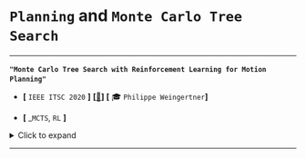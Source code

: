 # `Planning` and `Monte Carlo Tree Search`

---

**`"Monte Carlo Tree Search with Reinforcement Learning for Motion Planning"`**

- **[** `IEEE ITSC 2020` **]**
**[[:memo:](https://ieeexplore.ieee.org/abstract/document/9294697)]**
**[** :mortar_board: `Philippe Weingertner`**]**

- **[** _`MCTS`, `RL` **]**

<details>
  <summary>Click to expand</summary>
![](../media/1-mcts-nnet-1.gif) 

Authors: Vermaelen, J., Dinh, H. T., & Holvoet, T.

- Motivations:
  - A review.
  - `1-` Beside the **main objective** of traditional `(PO)MDP`, i.e. maximizing the `expected return`, try to **enforce [probabilistic] `safety guarantees`**.
  - `2-` Give **illustrative examples** for each concept.
    - Here the authors consider the deployment of a **drone** for inspection tasks on industrial sites.

- Note:
  - As I understand, an **explicit model** of the **environment** is required.
  - Hence **no model-free `RL`** seems directly applicable.

- **Robust** `(PO)MDP`.
  - Ideas:
    - The **`transition` model** is not perfect and **may not be known exactly**.
    - The **derived `policy`** and the `expected return` can be **very _sensitive_** to **small changes** in the `transition` probabilities.
    - > "An **uncertainty set `τ a,s`** can be used to denote the **uncertain `transitions`**, rather than using known, fixed probabilities. Furthermore, probabilistic information regarding the **unknown parameters** can be considered, for example, using **`confidence regions`**. The resulting policy has to attain the **highest _worst-case_ performance over that `confidence region`**."
  - Example:
    - The **`transition` model** of the `MDP` says that the drone’s **`Lift` action** has a **known and fixed** probability of `0.8` to succeed and `0.2` to fail.
    - These **probabilities** were estimated from **data gathered over previous flights**.
    - These parameters become **representative** after sufficient flights, but some level of **uncertainty remains**.
    - A `Robust (PO)MDP` takes the **confidence in the transition model**, here the gathered flight data, into account.
  - It **does not achieve explicit safety guarantees**.

- **Constrained**: `C-(PO)MDP`
  - Idea:
    - **Constraints** on **secondary objectives**.
    - > "Apart from the traditional `cumulative reward` that is to be **maximized**, **`n` other `objectives`** are expressed, related to the **`n` respective `costs`**. On these **secondary objectives**, **`constraints` are applicable**."
    - > "Such `constraints` can **limit expected `costs`** or utilization of certain **resources** to a maximum threshold."
  - Example `1`:
    - Each `action` has a specific **power consumption**.
    - Secondary objective: the **total power consumption**.
    - Constraint: limit the **expected power usage** to a threshold smaller than the **capacity of the battery**.
  - Example `2`:
    - Each `action` requires some **time to execute**.
    - Secondary objective: **total duration**.
    - Constraint: limit the **expected duration** of the agent’s total execution.
  - > "It turns the problem into a **`constrained` optimization problem**. The resulting `policy` is still a `policy` that maximizes the overall reward, **yet _obeys_** [_well, no hard constraints!_] **the posed `constraints`.**"
  - Limitations:
    - Simply assigning a high cost to `states` that correspond with a **low battery level**, **provides no guarantees**.
    - The planner simply **tries to avoid these `states`**.
    - Lowering the penalty does not solve the problem either: the planner can switch from **being too conservative** to **too risky**.

- **Chance Constrained**: `CC-(PO)MDP`
  - Why _"chance"_?
    - **`probabilistic` constraints** = **`chance` constraints**.
    - The objective is still to maximize the **expected cumulative reward**.
    - But the **probability (“`chance`”)** of **violating safety constraints** is **bounded**.
  - Example:
    - `p`(`collision`) should stay below `0.01`.
    - > "We can demand that the **expected probability** of the `UAV` showing such **unsafe behavior** remains below some arbitrarily **low threshold**."
  - Limitation:
    - > "It is important to remark that an **accurate model** of the environment of the `UAV` and the effects of its `actions` is required to **obtain precise guarantees**."
    - In particular, the `transition` probabilities might not be straightforward to **estimate** but **have to be known precisely**.
  - > "[It has been observed](https://www.ijcai.org/Proceedings/2019/775) that the **`C-MDP` is more general than the `CC-MDP`**. Any `CC-MDP` problem can be reduced to a `C-MDP` problem."

- **Path Constrained**: `PC-(PO)MDP`
  - Motivation: combine a **probabilistic model checking** aspect with a **planning approach**.
  - Idea:
    - Constraints on **consecutive `states`**.
    - Using Probabilistic Computation Tree Logic (`PCTL`) for instance.
  - Example:
    - In each possible **`path`**, **no landing procedure** should be initiated before all environment checks have been run successfully.
    - This **_temporal_ logic formula** must hold with a **probability** of at least `0.99`.

- **Safe-Reachability Objectives**: `SRO-(PO)MDP`
  - Comparison with `C-(PO)MDPs` and `CC-(PO)MDPs`:
    - Their `policy` maximize the agent’s expected `cumulative reward` while **bounding an expected `cost` or `risk`**.
    - They typically hold large `reward` values for `goal states`, to attract the agent, but there is no **hard guarantees** to reach the `goal state`.
  - Motivation: satisfy a `safe-reachability objective` in **all possible execution paths**, that is, including **worst-case scenarios**.
  - Idea: enforce a **double guarantee** regarding:
    - `1` the **behaviour** of the `UAV`: the probability of **visiting an `unsafe` state** is always kept **below some threshold**.
    - `2` its **mission**: a **`goal state`** is **eventually reached** with a **probability above a certain threshold**.
  - Example:
    - The drone **reaches its destination** with a **minimum probability**, while the **probability of crashing is bounded**.

- **Risk Sensitive**: `RS-(PO)MDP`
  - Comparison: traditional `(PO)MDPs` are **minimizing the `cost` itself**.
  - Idea:
    - `risk` = "_possibility_ of something bad happening".
    - The policy should **maximize the `probability`** of the **cumulative `cost`** being below a certain predefined threshold.
  - Example:
    - Maximize the **probability** of **_"`p`(`collision`) stays below `0.01`"_**.

</details>

---